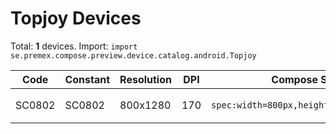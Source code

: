 # Topjoy Devices

Total: **1** devices. Import: `import se.premex.compose.preview.device.catalog.android.Topjoy`

| Code | Constant | Resolution | DPI | Compose Spec | Preview Usage |
|------|----------|------------|-----|-------------|---------------|
| SC0802 | SC0802 | 800x1280 | 170 | `spec:width=800px,height=1280px,dpi=170` | `@Preview(device = Topjoy.SC0802)` |

<!-- Generated automatically. Do not edit manually. -->
